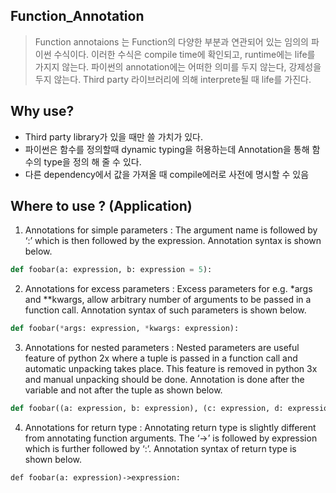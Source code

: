 ## Function_Annotation
> Function annotaions 는 Function의 다양한 부분과 연관되어 있는 임의의 파이썬 수식이다. 이러한 수식은 compile time에 확인되고, runtime에는 life를 가지지 않는다. 파이썬의 annotation에는 어떠한 의미를 두지 않는다, 강제성을 두지 않는다. Third party 라이브러리에 의해 interprete될 때 life를 가진다. 
## Why use?
- Third party library가 있을 때만 쓸 가치가 있다. 
- 파이썬은 함수를 정의할때 dynamic typing을 허용하는데 Annotation을 통해 함수의 type을 정의 해 줄 수 있다.
- 다른 dependency에서 값을 가져올 때 compile에러로 사전에 명시할 수 있음
## Where to use ? (Application)
1. Annotations for simple parameters : The argument name is followed by ‘:’ which is then followed by the expression. Annotation syntax is shown below.
```python
def foobar(a: expression, b: expression = 5):
```
2. Annotations for excess parameters : Excess parameters for e.g. *args and **kwargs, allow arbitrary number of arguments to be passed in a function call. Annotation syntax of such parameters is shown below.
```python
def foobar(*args: expression, *kwargs: expression):
```
3. Annotations for nested parameters : Nested parameters are useful feature of python 2x where a tuple is passed in a function call and automatic unpacking takes place. This feature is removed in python 3x and manual unpacking should be done. Annotation is done after the variable and not after the tuple as shown below.
```python
def foobar((a: expression, b: expression), (c: expression, d: expression)):
```
4. Annotations for return type : Annotating return type is slightly different from annotating function arguments. The ‘->’ is followed by expression which is further followed by ‘:’. Annotation syntax of return type is shown below.
```
def foobar(a: expression)->expression:
```
